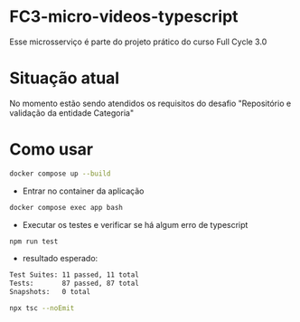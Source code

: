 # FC3-micro-videos-typescript

Esse microsserviço é parte do projeto prático do curso Full Cycle 3.0

# Situação atual

No momento estão sendo atendidos os requisitos do desafio "Repositório e validação da entidade Categoria"

# Como usar

```bash
docker compose up --build
```

- Entrar no container da aplicação

```bash
docker compose exec app bash
```

- Executar os testes e verificar se há algum erro de typescript

```bash
npm run test
```

- resultado esperado:

```bash
Test Suites: 11 passed, 11 total
Tests:       87 passed, 87 total
Snapshots:   0 total
```

```bash
npx tsc --noEmit
```
